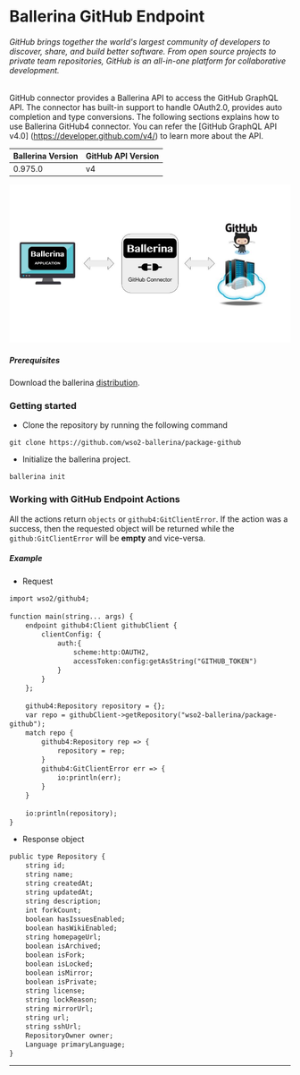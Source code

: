 # Ballerina GitHub Endpoint

###### GitHub brings together the world's largest community of developers to discover, share, and build better software. From open source projects to private team repositories, GitHub is an all-in-one platform for collaborative development.

GitHub connector provides a Ballerina API to access the GitHub GraphQL API. 
The connector has built-in support to handle OAuth2.0, provides auto completion and type conversions. The following 
sections explains how to use Ballerina GitHub4 connector. You can refer the [GitHub GraphQL API v4.0]
(https://developer.github.com/v4/) to learn more about the API. 

|Ballerina Version | GitHub API Version |
|------------------| ------------------ |
|0.975.0           | v4                 |

![Ballerina GitHub Endpoint Overview](./docs/resources/BallerinaGitHubEndpoint_Overview.jpg)

##### Prerequisites
Download the ballerina [distribution](https://ballerinalang.org/downloads/).

### Getting started

* Clone the repository by running the following command
```shell
git clone https://github.com/wso2-ballerina/package-github
```

* Initialize the ballerina project.
```shell
ballerina init
```

### Working with GitHub Endpoint Actions

All the actions return `objects` or `github4:GitClientError`. If the action was a success, then the requested object will be returned while the `github:GitClientError` will be **empty** and vice-versa.

##### Example
* Request

```ballerina
import wso2/github4;

function main(string... args) {
    endpoint github4:Client githubClient {
        clientConfig: {
            auth:{
                scheme:http:OAUTH2,
                accessToken:config:getAsString("GITHUB_TOKEN")
            }
        }
    };

    github4:Repository repository = {};
    var repo = githubClient->getRepository("wso2-ballerina/package-github");
    match repo {
        github4:Repository rep => {
            repository = rep;
        }
        github4:GitClientError err => {
            io:println(err);
        }
    }

    io:println(repository);
}
```

* Response object
```ballerina
public type Repository {
    string id;
    string name;
    string createdAt;
    string updatedAt;
    string description;
    int forkCount;
    boolean hasIssuesEnabled;
    boolean hasWikiEnabled;
    string homepageUrl;
    boolean isArchived;
    boolean isFork;
    boolean isLocked;
    boolean isMirror;
    boolean isPrivate;
    string license;
    string lockReason;
    string mirrorUrl;
    string url;
    string sshUrl;
    RepositoryOwner owner;
    Language primaryLanguage;
}
```

***
